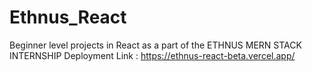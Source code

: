 # Ethnus_React
Beginner level projects in React as a part of the ETHNUS MERN STACK INTERNSHIP
Deployment Link : https://ethnus-react-beta.vercel.app/
